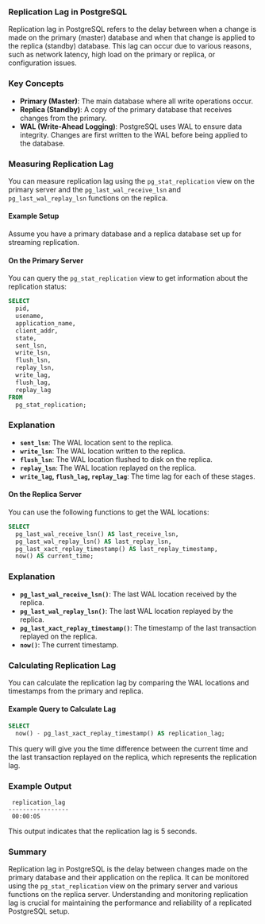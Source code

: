 ### Replication Lag in PostgreSQL

Replication lag in PostgreSQL refers to the delay between when a change is made on the primary (master) database and when that change is applied to the replica (standby) database. This lag can occur due to various reasons, such as network latency, high load on the primary or replica, or configuration issues.

### Key Concepts

- **Primary (Master)**: The main database where all write operations occur.
- **Replica (Standby)**: A copy of the primary database that receives changes from the primary.
- **WAL (Write-Ahead Logging)**: PostgreSQL uses WAL to ensure data integrity. Changes are first written to the WAL before being applied to the database.

### Measuring Replication Lag

You can measure replication lag using the `pg_stat_replication` view on the primary server and the `pg_last_wal_receive_lsn` and `pg_last_wal_replay_lsn` functions on the replica.

#### Example Setup

Assume you have a primary database and a replica database set up for streaming replication.

#### On the Primary Server

You can query the `pg_stat_replication` view to get information about the replication status:

```sql
SELECT
  pid,
  usename,
  application_name,
  client_addr,
  state,
  sent_lsn,
  write_lsn,
  flush_lsn,
  replay_lsn,
  write_lag,
  flush_lag,
  replay_lag
FROM
  pg_stat_replication;
```

### Explanation

- **`sent_lsn`**: The WAL location sent to the replica.
- **`write_lsn`**: The WAL location written to the replica.
- **`flush_lsn`**: The WAL location flushed to disk on the replica.
- **`replay_lsn`**: The WAL location replayed on the replica.
- **`write_lag`, `flush_lag`, `replay_lag`**: The time lag for each of these stages.

#### On the Replica Server

You can use the following functions to get the WAL locations:

```sql
SELECT
  pg_last_wal_receive_lsn() AS last_receive_lsn,
  pg_last_wal_replay_lsn() AS last_replay_lsn,
  pg_last_xact_replay_timestamp() AS last_replay_timestamp,
  now() AS current_time;
```

### Explanation

- **`pg_last_wal_receive_lsn()`**: The last WAL location received by the replica.
- **`pg_last_wal_replay_lsn()`**: The last WAL location replayed by the replica.
- **`pg_last_xact_replay_timestamp()`**: The timestamp of the last transaction replayed on the replica.
- **`now()`**: The current timestamp.

### Calculating Replication Lag

You can calculate the replication lag by comparing the WAL locations and timestamps from the primary and replica.

#### Example Query to Calculate Lag

```sql
SELECT
  now() - pg_last_xact_replay_timestamp() AS replication_lag;
```

This query will give you the time difference between the current time and the last transaction replayed on the replica, which represents the replication lag.

### Example Output

```plaintext
 replication_lag
-----------------
 00:00:05
```

This output indicates that the replication lag is 5 seconds.

### Summary

Replication lag in PostgreSQL is the delay between changes made on the primary database and their application on the replica. It can be monitored using the `pg_stat_replication` view on the primary server and various functions on the replica server. Understanding and monitoring replication lag is crucial for maintaining the performance and reliability of a replicated PostgreSQL setup.

